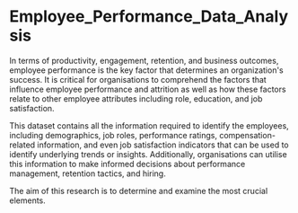 # Employee_Performance_Data_Analysis
In terms of productivity, engagement, retention, and business outcomes, employee performance is the key factor that determines an organization's success. It is critical for organisations to comprehend the factors that influence employee performance and attrition as well as how these factors relate to other employee attributes including role, education, and job satisfaction.

This dataset contains all the information required to identify the employees, including demographics, job roles, performance ratings, compensation-related information, and even job satisfaction indicators that can be used to identify underlying trends or insights. Additionally, organisations can utilise this information to make informed decisions about performance management, retention tactics, and hiring.

The aim of this research is to determine and examine the most crucial elements.

